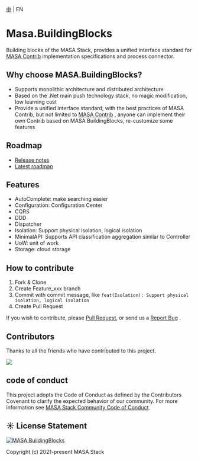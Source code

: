 [中](README.zh-CN.md) | EN

# Masa.BuildingBlocks
Building blocks of the MASA Stack, provides a unified interface standard for [MASA Contrib](https://github.com/masastack/MASA.Contrib/blob/main/README.md) implementation specifications and process connector.



## Why choose MASA.BuildingBlocks?
* Supports monolithic architecture and distributed architecture
* Based on the .Net main push technology stack, no magic modification, low learning cost
* Provide a unified interface standard, with the best practices of MASA Contrib, but not limited to [MASA Contrib](https://github.com/masastack/MASA.Contrib/blob/main/README.md) , anyone can implement their own Contrib based on MASA BuildingBlocks, re-customize some features



## Roadmap
* [Release notes](https://github.com/masastack/MASA.BuildingBlocks/releases)
* [Latest roadmap](https://github.com/masastack/MASA.BuildingBlocks/issues/39)



## Features
* AutoComplete: make searching easier
* Configuration: Configuration Center
* CQRS
* DDD
* Dispatcher
* Isolation: Support physical isolation, logical isolation
* MinimalAPI: Supports API classification aggregation similar to Controller
* UoW: unit of work
* Storage: cloud storage



## How to contribute

1. Fork & Clone
2. Create Feature_xxx branch
3. Commit with commit message, like `feat(Isolation): Support physical isolation, logical isolation`
4. Create Pull Request

If you wish to contribute, please [Pull Request](https://github.com/masastack/MASA.BuildingBlocks/pulls), or send us a [Report Bug](https://github.com/masastack/MASA.BuildingBlocks/issues/new) .



## Contributors

Thanks to all the friends who have contributed to this project.

<a href="https://github.com/masastack/MASA.BuildingBlocks/graphs/contributors">
    <img src="https://contrib.rocks/image?repo=masastack/MASA.BuildingBlocks" />
</a>



## code of conduct

This project adopts the Code of Conduct as defined by the Contributors Covenant to clarify the expected behavior of our community. For more information see [MASA Stack Community Code of Conduct](https://github.com/masastack/community/blob/main/CODE-OF-CONDUCT.md).



## ☀️ License Statement

[![MASA.BuildingBlocks](https://img.shields.io/badge/License-MIT-blue?style=flat-square)](/LICENSE.txt)

Copyright (c) 2021-present MASA Stack
